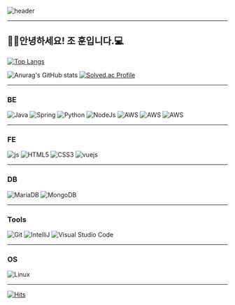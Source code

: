 ![header](https://capsule-render.vercel.app/api?type=slice&color=gradient&height=160&section=header&text=%20Joheny%20World&fontAlign=50&fontAlignY=70&fontSize=90&fontColor=FFFFFF)

---
👋🏻안녕하세요! 조 훈입니다.💻
---

[![Top Langs](https://github-readme-stats.vercel.app/api/top-langs/?username=hoonjo123)](https://github.com/anuraghazra/github-readme-stats)


![Anurag's GitHub stats](https://github-readme-stats.vercel.app/api?username=hoonjo123&hide=contribs,prs&show_icons=true&theme=graywhite)
[![Solved.ac Profile](http://mazassumnida.wtf/api/v2/generate_badge?boj=johoon030)](https://solved.ac/johoon030/)

---

### BE
![Java](https://img.shields.io/badge/Java-007396.svg?&style=for-the-badge&logo=Java&logoColor=white)
![Spring](https://img.shields.io/badge/Spring-6DB33F.svg?&style=for-the-badge&logo=Spring&logoColor=white)
![Python](https://img.shields.io/badge/Python-3776AB.svg?&style=for-the-badge&logo=Python&logoColor=white)
![NodeJs](https://img.shields.io/badge/nodedotjs-5FA04E.svg?&style=for-the-badge&logo=nodedotjs&logoColor=white)
![AWS](https://img.shields.io/badge/amazons3-569A31.svg?&style=for-the-badge&logo=amazons3&logoColor=white)
![AWS](https://img.shields.io/badge/amazonrds-527FFF.svg?&style=for-the-badge&logo=amazonrds&logoColor=white)
![AWS](https://img.shields.io/badge/amazonroute53-8C4FFF.svg?&style=for-the-badge&logo=amazonroute53&logoColor=white)

---

### FE
![js](https://img.shields.io/badge/JavaScript-F7DF1E?style=for-the-badge&logo=JavaScript&logoColor=white)
![HTML5](https://img.shields.io/badge/HTML5-E34F26.svg?&style=for-the-badge&logo=HTML5&logoColor=white)
![CSS3](https://img.shields.io/badge/CSS3-1572B6.svg?&style=for-the-badge&logo=CSS3&logoColor=white)
![vuejs](https://img.shields.io/badge/vuedotjs-4FC08D.svg?&style=for-the-badge&logo=vuejs&logoColor=white)

---

### DB
![MariaDB](https://img.shields.io/badge/mariadb-003545.svg?&style=for-the-badge&logo=mariadb&logoColor=white)
![MongoDB](https://img.shields.io/badge/mongodb-47A248.svg?&style=for-the-badge&logo=mongodb&logoColor=white)

---

### Tools
![Git](https://img.shields.io/badge/Git-F05032.svg?&style=for-the-badge&logo=Git&logoColor=white)
![IntelliJ](https://img.shields.io/badge/intellijidea-0071C5.svg?&style=for-the-badge&logo=intellijidea&logoColor=white)
![Visual Studio Code](https://img.shields.io/badge/Visual%20Studio%20Code-007ACC.svg?&style=for-the-badge&logo=Visual%20Studio%20Code&logoColor=white)

---

### OS
![Linux](https://img.shields.io/badge/linux-FCC624.svg?&style=for-the-badge&logo=linux&logoColor=white)


---

[![Hits](https://hits.seeyoufarm.com/api/count/incr/badge.svg?url=https%3A%2F%2Fgithub.com%2Fhoonjo123&count_bg=%23FBA2FF&title_bg=%23555555&icon=&icon_color=%23E7E7E7&title=hits&edge_flat=false)](https://hits.seeyoufarm.com)
